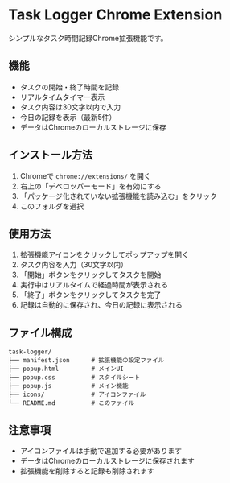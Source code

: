 # Task Logger Chrome Extension

シンプルなタスク時間記録Chrome拡張機能です。

## 機能

- タスクの開始・終了時間を記録
- リアルタイムタイマー表示
- タスク内容は30文字以内で入力
- 今日の記録を表示（最新5件）
- データはChromeのローカルストレージに保存

## インストール方法

1. Chromeで `chrome://extensions/` を開く
2. 右上の「デベロッパーモード」を有効にする
3. 「パッケージ化されていない拡張機能を読み込む」をクリック
4. このフォルダを選択

## 使用方法

1. 拡張機能アイコンをクリックしてポップアップを開く
2. タスク内容を入力（30文字以内）
3. 「開始」ボタンをクリックしてタスクを開始
4. 実行中はリアルタイムで経過時間が表示される
5. 「終了」ボタンをクリックしてタスクを完了
6. 記録は自動的に保存され、今日の記録に表示される

## ファイル構成

```
task-logger/
├── manifest.json      # 拡張機能の設定ファイル
├── popup.html         # メインUI
├── popup.css          # スタイルシート
├── popup.js           # メイン機能
├── icons/             # アイコンファイル
└── README.md          # このファイル
```

## 注意事項

- アイコンファイルは手動で追加する必要があります
- データはChromeのローカルストレージに保存されます
- 拡張機能を削除すると記録も削除されます 